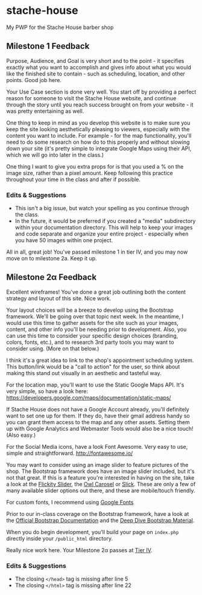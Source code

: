# stache-house
My PWP for the Stache House barber shop

## Milestone 1 Feedback

Purpose, Audience, and Goal is very short and to the point - it specifies exactly what you want to accomplish and gives info about what you would like the finished site to contain - such as scheduling, location, and other points. Good job here.

Your Use Case section is done very well. You start off by providing a perfect reason for someone to visit the Stache House website, and continue through the story until you reach success brought on from your website - it was pretty entertaining as well. 

One thing to keep in mind as you develop this website is to make sure you keep the site looking aesthetically pleasing to viewers, especially with the content you want to include. For example - for the map functionality, you'll need to do some research on how do to this properly and without slowing down your site (it's pretty simple to integrate Google Maps using their API, which we will go into later in the class.) 

One thing I want to give you extra props for is that you used a % on the image size, rather than a pixel amount. Keep following this practice throughout your time in the class and after if possible.

### Edits &amp; Suggestions
-  This isn't a big issue, but watch your spelling as you continue through the class.
-  In the future, it would be preferred if you created a "media" subdirectory within your documentation directory. This will help to keep your images and code separate and organize your entire project - especially when you have 50 images within one project. 

All in all, great job! You've passed milestone 1 in tier IV, and you may now move on to milestone 2a. Keep it up.

## Milestone 2&alpha; Feedback
Excellent wireframes! You've done a great job outlining both the content strategy and layout of this site. Nice work. 

Your layout choices will be a breeze to develop using the Bootstrap framework. We'll be going over that topic next week.
In the meantime, I would use this time to gather assets for the site such as your images, content, and other info you'll be needing prior to development. Also, you can use this time to consider your specific design choices (branding, colors, fonts, etc.), and to research 3rd party tools you may want to consider using. (More on that below.)

I think it's a great idea to link to the shop's appointment scheduling system. This button/link would be a "call to action" for the user, so think about making this stand out visually in an aesthetic and tasteful way.

For the location map, you'll want to use the Static Google Maps API. It's very simple, so have a look here: 
https://developers.google.com/maps/documentation/static-maps/

If Stache House does not have a Google Account already, you'll definitely want to set one up for them. If they do, have their  gmail address handy so you can grant them access to the map and any other assets. Setting them up with Google Analytics and Webmaster Tools would also be a nice touch! (Also easy.)

For the Social Media icons, have a look Font Awesome. Very easy to use, simple and straightforward.
http://fontawesome.io/

You may want to consider using an image slider to feature pictures of the shop. The Bootstrap framework does have an image slider included, but it's not that great. If this is a feature you're interested in having on the site, take a look at the [Flickity Slider](http://flickity.metafizzy.co/), the [Owl Carosel](http://owlcarousel2.github.io/OwlCarousel2/) or [Slick](http://kenwheeler.github.io/slick/). These are only a few of many available slider options out there, and these are mobile/touch friendly.

For custom fonts, I recommend using [Google Fonts](https://fonts.google.com/)

Prior to our in-class coverage on the Bootstrap framework, have a look at the [Official Bootstrap Documentation](http://getbootstrap.com/) and the [Deep Dive Bootstrap Material](https://bootcamp-coders.cnm.edu/class-materials/bootstrap/).

When you do begin development, you'll build your page on `index.php` directly inside your `/public_html` directory.

Really nice work here. Your Milestone 2&alpha; passes at [Tier IV](https://bootcamp-coders.cnm.edu/projects/personal/rubric/).

### Edits &amp; Suggestions
- The closing `</head>` tag is missing after line 5
- The closing `</html>` tag is missing after line 22 
